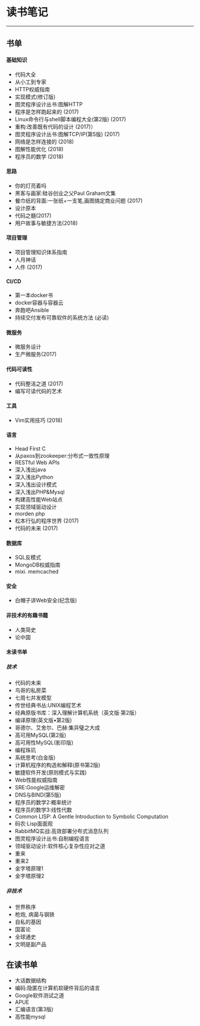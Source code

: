 # 读书笔记

---

## 书单

#### 基础知识

* 代码大全
* 从小工到专家
* HTTP权威指南 
* 实现模式(修订版) 
* 图灵程序设计丛书:图解HTTP 
* 程序是怎样跑起来的 (2017)
* Linux命令行与shell脚本编程大全(第2版) (2017)
* 重构:改善既有代码的设计 (2017)）
* 图灵程序设计丛书:图解TCP/IP(第5版) (2017)
* 网络是怎样连接的 (2018)
* 图解性能优化 (2018)
* 程序员的数学 (2018)

#### 思路

* 你的灯亮着吗
* 黑客与画家:硅谷创业之父Paul Graham文集 
* 餐巾纸的背面:一张纸+一支笔,画图搞定商业问题 (2017)
* 设计原本
* 代码之髓(2017)
* 用户故事与敏捷方法(2018)

#### 项目管理

* 项目管理知识体系指南
* 人月神话
* 人件 (2017)

#### CI/CD

* 第一本docker书
* docker容器与容器云
* 奔跑吧Ansible 
* 持续交付发布可靠软件的系统方法 (必读)

#### 微服务

* 微服务设计
* 生产微服务(2017)

#### 代码可读性

* 代码整洁之道 (2017)
* 编写可读代码的艺术 

#### 工具

* Vim实用技巧 (2018)

#### 语言

* Head First C
* 从paxos到zookeeper:分布式一致性原理
* RESTful Web APIs
* 深入浅出java
* 深入浅出Python
* 深入浅出设计模式
* 深入浅出PHP&Mysql
* 构建高性能Web站点
* 实现领域驱动设计
* morden php 
* 松本行弘的程序世界 (2017)
* 代码的未来 (2017)

#### 数据库

* SQL反模式
* MongoDB权威指南 
* mixi. memcached

#### 安全

* 白帽子讲Web安全(纪念版)

#### 非技术的有趣书籍

* 人类简史
* 论中国

#### 未读书单

##### 技术

* 代码的未来
* 鸟哥的私房菜
* 七周七并发模型
* 传世经典书丛:UNIX编程艺术 
* 经典原版书库：深入理解计算机系统（英文版·第2版） 
* 编译原理(英文版•第2版) 
* 哥德尔、艾舍尔、巴赫:集异璧之大成 
* 高可用MySQL(第2版) 
* 高可用性MySQL(影印版) 
* 编程珠玑
* 系统思考(白金版) 
* 计算机程序的构造和解释(原书第2版) 
* 敏捷软件开发(原则模式与实践) 
* Web性能权威指南 
* SRE:Google运维解密 
* DNS与BIND(第5版) 
* 程序员的数学2:概率统计 
* 程序员的数学3:线性代数 
* Common LISP: A Gentle Introduction to Symbolic Computation 
* 码农·Lisp面面观
* RabbitMQ实战:高效部署分布式消息队列 
* 图灵程序设计丛书:自制编程语言 
* 领域驱动设计:软件核心复杂性应对之道 
* 重来
* 重来2
* 金字塔原理1
* 金字塔原理2

##### 非技术

* 世界秩序
* 枪炮, 病菌与钢铁
* 自私的基因
* 国富论
* 全球通史
* 文明是副产品

## 在读书单

* 大话数据结构 
* 编码:隐匿在计算机软硬件背后的语言 
* Google软件测试之道
* APUE
* 汇编语言(第3版) 
* 高性能mysql